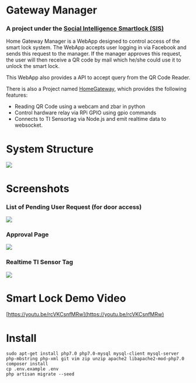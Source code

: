 # Gateway Manager

### A project under the [Social Intelligence Smartlock (SIS)](http://sis.patricks.tw)

Home Gateway Manager is a WebApp designed to control access of the smart lock system. The WebApp accepts user logging in via Facebook and sends this request to the manager. If the manager approves this request, the user will then receive a QR code by mail which he/she could use it to unlock the smart lock.

This WebApp also provides a API to accept query from the QR Code Reader.

There is also a Project named [HomeGateway](https://github.com/jeremy5189/HomeGateway), which provides the following features:

- Reading QR Code using a webcam and zbar in python
- Control hardware relay via RPi GPIO using gpio commands
- Connects to TI Sensortag via Node.js and emit realtime data to websocket.

# System Structure

![](http://i.imgur.com/KcH1rKY.png)

# Screenshots

### List of Pending User Request (for door access)
![](http://i.imgur.com/w6CpjQ3.png)

### Approval Page
![](http://i.imgur.com/0rJzTwI.png)

### Realtime TI Sensor Tag
![](http://i.imgur.com/SO8x25Z.gif)

# Smart Lock Demo Video

[https://youtu.be/rcVKCsnfMRw](https://youtu.be/rcVKCsnfMRw)

# Install

	sudo apt-get install php7.0 php7.0-mysql mysql-client mysql-server php-mbstring php-xml git vim zip unzip apache2 libapache2-mod-php7.0
	composer install
	cp .env.example .env
	php artisan migrate --seed

